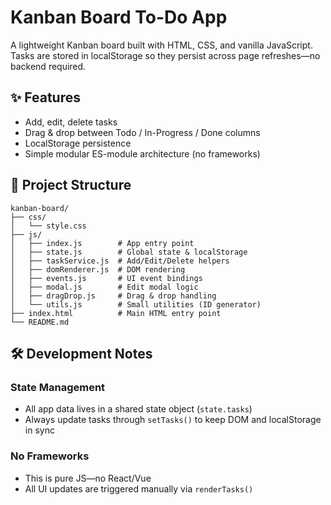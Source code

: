 # Kanban Board To-Do App

A lightweight Kanban board built with HTML, CSS, and vanilla JavaScript.
Tasks are stored in localStorage so they persist across page refreshes—no backend required.

## ✨ Features

- Add, edit, delete tasks
- Drag & drop between Todo / In-Progress / Done columns
- LocalStorage persistence
- Simple modular ES-module architecture (no frameworks)

## 📁 Project Structure

```
kanban-board/
├── css/
│   └── style.css
├── js/
│   ├── index.js        # App entry point
│   ├── state.js        # Global state & localStorage
│   ├── taskService.js  # Add/Edit/Delete helpers
│   ├── domRenderer.js  # DOM rendering
│   ├── events.js       # UI event bindings
│   ├── modal.js        # Edit modal logic
│   ├── dragDrop.js     # Drag & drop handling
│   └── utils.js        # Small utilities (ID generator)
├── index.html          # Main HTML entry point
└── README.md          
```

## 🛠️ Development Notes

### State Management

- All app data lives in a shared state object (`state.tasks`)
- Always update tasks through `setTasks()` to keep DOM and localStorage in sync

### No Frameworks

- This is pure JS—no React/Vue
- All UI updates are triggered manually via `renderTasks()`
